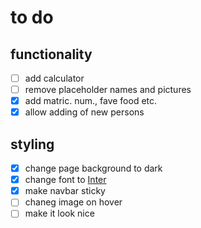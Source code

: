 # to do

## functionality

- [ ] add calculator
- [ ] remove placeholder names and pictures
- [X] add matric. num., fave food etc.
- [X] allow adding of new persons

## styling

- [X] change page background to dark
- [X] change font to [Inter](https://rsms.me/inter/)
- [X] make navbar sticky
- [ ] chaneg image on hover
- [ ] make it look nice
